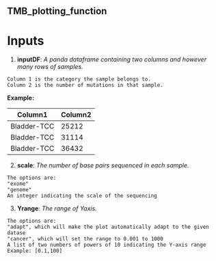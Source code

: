 ## TMB_plotting_function

# Inputs

1. **inputDF**:  *A panda dataframe containing two columns and however many rows of samples.* 
```
Column 1 is the category the sample belongs to. 
Column 2 is the number of mutations in that sample.
```            
**Example:**

| Column1 | Column2 |
|-------------|-------|
| Bladder-TCC | 25212 |
| Bladder-TCC | 31114 |
| Bladder-TCC | 36432 |
    

2. **scale**:  *The number of base pairs sequenced in each sample.*
```
The options are: 
"exome"
"genome"
An integer indicating the scale of the sequencing
```
3. **Yrange**:  *The range of Yaxis.*
```
The options are:
"adapt", which will make the plot automatically adapt to the given datase
"cancer", which will set the range to 0.001 to 1000
A list of two numbers of powers of 10 indicating the Y-axis range
Example: [0.1,100]
```
            
            
